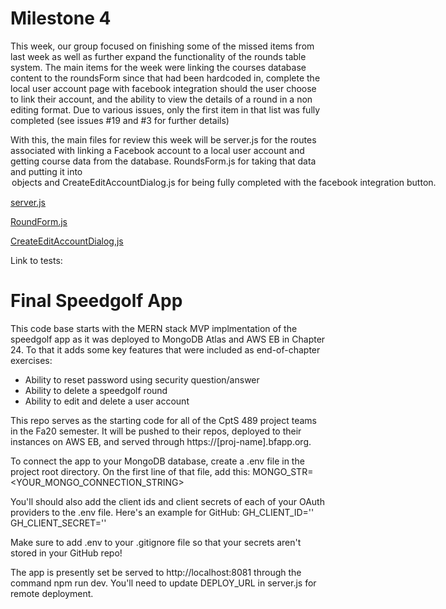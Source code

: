 # Milestone 4
This week, our group focused on finishing some of the missed items from last week as well as further expand the functionality of the rounds table system. The main items for the week were linking the courses database content to the roundsForm since that had been hardcoded in, complete the local user account page with facebook integration should the user choose to link their account, and the ability to view the details of a round in a non editing format. Due to various issues, only the first item in that list was fully completed (see issues #19 and #3 for further details)

With this, the main files for review this week will be server.js for the routes associated with linking a Facebook account to a local user account and getting course  data from the database. RoundsForm.js for taking that data and putting it into <option> objects and CreateEditAccountDialog.js for being fully completed with the facebook integration button.

[server.js](https://github.com/wsu-cpts489-fa20/bp-sstrack/blob/master/server.js)

[RoundForm.js](https://github.com/wsu-cpts489-fa20/bp-sstrack/blob/master/client/src/components/RoundForm.js)

[CreateEditAccountDialog,js](https://github.com/wsu-cpts489-fa20/bp-sstrack/blob/master/client/src/components/CreateEditAccountDialog.js)


Link to tests: 



# Final Speedgolf App
This code base starts with the MERN stack MVP implmentation of the speedgolf
app as it was deployed to MongoDB Atlas and AWS EB in Chapter 24. To that it adds
some key features that were included as end-of-chapter exercises:

* Ability to reset password using security question/answer
* Ability to delete a speedgolf round
* Ability to edit and delete a user account

This repo serves as the starting code for all of the CptS 489 project teams in the
Fa20 semester. It will be pushed to their repos, deployed to their instances on
AWS EB, and served through https://[proj-name].bfapp.org.

To connect the app to your MongoDB database, create a .env file in the 
project root directory. On the first line of that file, add this:
MONGO_STR=<YOUR_MONGO_CONNECTION_STRING>

You'll should also add the client ids and client secrets of each of your 
OAuth providers to the .env file. Here's an example for GitHub:
GH_CLIENT_ID='<CLIENT ID INSIDE QUOTES>'
GH_CLIENT_SECRET='<CLIENT SECRET INSIDE QUOTES>'

Make sure to add .env to your .gitignore file so that your secrets aren't
stored in your GitHub repo!

The app is presently set be served to http://localhost:8081 through the command
npm run dev. You'll need to update DEPLOY_URL in server.js for remote deployment.
